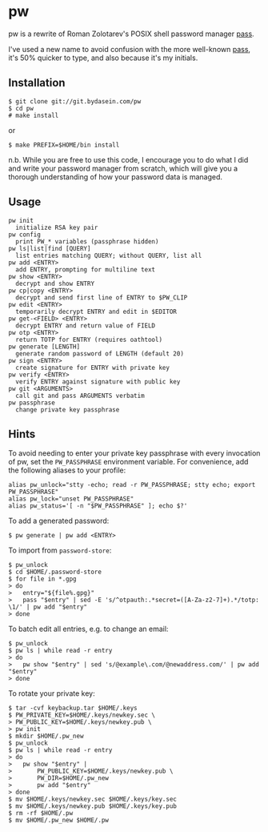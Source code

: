 pw
==

pw is a rewrite of Roman Zolotarev's POSIX shell password manager [pass][1].

I've used a new name to avoid confusion with the more well-known
[pass][2], it's 50% quicker to type, and also because it's my initials.

Installation
------------

	$ git clone git://git.bydasein.com/pw
	$ cd pw
	# make install

or

	$ make PREFIX=$HOME/bin install

n.b. While you are free to use this code, I encourage you to do what I did and
write your password manager from scratch, which will give you a thorough
understanding of how your password data is managed.

Usage
-----

	pw init
	  initialize RSA key pair
	pw config
	  print PW_* variables (passphrase hidden)
	pw ls|list|find [QUERY]
	  list entries matching QUERY; without QUERY, list all
	pw add <ENTRY>
	  add ENTRY, prompting for multiline text
	pw show <ENTRY>
	  decrypt and show ENTRY
	pw cp|copy <ENTRY>
	  decrypt and send first line of ENTRY to $PW_CLIP
	pw edit <ENTRY>
	  temporarily decrypt ENTRY and edit in $EDITOR
	pw get-<FIELD> <ENTRY>
	  decrypt ENTRY and return value of FIELD
	pw otp <ENTRY>
	  return TOTP for ENTRY (requires oathtool)
	pw generate [LENGTH]
	  generate random password of LENGTH (default 20)
	pw sign <ENTRY>
	  create signature for ENTRY with private key
	pw verify <ENTRY>
	  verify ENTRY against signature with public key
	pw git <ARGUMENTS>
	  call git and pass ARGUMENTS verbatim
	pw passphrase
	  change private key passphrase


Hints
-----

To avoid needing to enter your private key passphrase with every invocation of
pw, set the `PW_PASSPHRASE` environment variable. For convenience, add the
following aliases to your profile:

	alias pw_unlock="stty -echo; read -r PW_PASSPHRASE; stty echo; export PW_PASSPHRASE"
	alias pw_lock="unset PW_PASSPHRASE"
	alias pw_status='[ -n "$PW_PASSPHRASE" ]; echo $?'

To add a generated password:

	$ pw generate | pw add <ENTRY>

To import from `password-store`:

	$ pw_unlock
	$ cd $HOME/.password-store
	$ for file in *.gpg
	> do
	>	entry="${file%.gpg}"
	>	pass "$entry" | sed -E 's/^otpauth:.*secret=([A-Za-z2-7]+).*/totp: \1/' | pw add "$entry"
	> done

To batch edit all entries, e.g. to change an email:

	$ pw_unlock
	$ pw ls | while read -r entry
	> do
	>	pw show "$entry" | sed 's/@example\.com/@newaddress.com/' | pw add "$entry"
	> done

To rotate your private key:

	$ tar -cvf keybackup.tar $HOME/.keys
	$ PW_PRIVATE_KEY=$HOME/.keys/newkey.sec \
	> PW_PUBLIC_KEY=$HOME/.keys/newkey.pub \
	> pw init
	$ mkdir $HOME/.pw_new
	$ pw_unlock
	$ pw ls | while read -r entry
	> do
	>	pw show "$entry" |
	>		PW_PUBLIC_KEY=$HOME/.keys/newkey.pub \
	>		PW_DIR=$HOME/.pw_new
	>		pw add "$entry"
	> done
	$ mv $HOME/.keys/newkey.sec $HOME/.keys/key.sec
	$ mv $HOME/.keys/newkey.pub $HOME/.keys/key.pub
	$ rm -rf $HOME/.pw
	$ mv $HOME/.pw_new $HOME/.pw

[1]: https://www.romanzolotarev.com/pass.html
[2]: https://www.passwordstore.org
